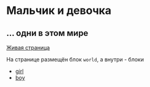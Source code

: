 # Мальчик и девочка
## ... одни в этом мире

[Живая
страница](http://toivonen.github.com/bem-love/desktop.bundles/ask-her-what-music-she-likes/ask-her-what-music-she-likes.html)

На странице размещён блок `world`, а внутри - блоки
 * [girl](https://github.com/toivonen/bem-love/blob/master/desktop.bundles/ask-her-what-music-she-likes/blocks/girl/girl.ru.md)
 * [boy](https://github.com/toivonen/bem-love/blob/master/desktop.bundles/ask-her-what-music-she-likes/blocks/boy/boy.ru.md)

<!-- Yandex.Metrika counter -->
<img src="//mc.yandex.ru/watch/20590624" style="position:absolute;left:-9999px;" alt="" />
<!-- /Yandex.Metrika counter -->
